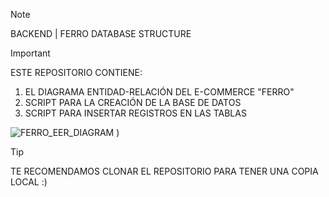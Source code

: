 > [!NOTE]
> BACKEND | FERRO DATABASE STRUCTURE




>[!IMPORTANT]
> 
> ESTE REPOSITORIO CONTIENE:
> 1. EL DIAGRAMA ENTIDAD-RELACIÓN DEL E-COMMERCE "FERRO"
> 2. SCRIPT PARA LA CREACIÓN DE LA BASE DE DATOS
> 3. SCRIPT PARA INSERTAR REGISTROS EN LAS TABLAS

![FERRO_EER_DIAGRAM](![FERRO_EER_DIAGRAM](https://github.com/Cielciti97/Backend-DB-Ferro/assets/149416541/50671941-ae07-4872-9e44-022022099728)
)
)

> [!TIP]
> TE RECOMENDAMOS CLONAR EL REPOSITORIO PARA TENER UNA COPIA LOCAL :)
